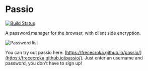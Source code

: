 # Passio

[![Build Status](https://travis-ci.org/frececroka/passio.png?branch=master)](https://travis-ci.org/frececroka/passio)

A password manager for the browser, with client side encryption.

![Password list](http://i.imgur.com/asct6s4.png?2)

You can try out passio here: [https://frececroka.github.io/passio/](https://frececroka.github.io/passio/). Just enter an username and password, you don't have to sign up!
